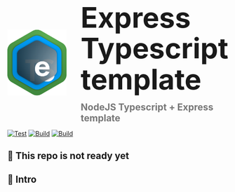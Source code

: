 <!DOCTYPE html>
<html lang="en">
<body>
    <div style="display: flex; align-items: center; column-gap: 2rem;">
        <div style="object-fit: cover; flex-shrink: 1; width: 25rem">
        <img style="width: 100%;" src="./assets/logo@3x.png" alt="">
        </div> 
        <div style="display: flex; flex-direction: column; row-gap: 1rem;">
            <h1 style="margin: 0; padding: 0; font-size: 4rem; line-height: 1.1;">Express Typescript template</h1>
            <h2 style="margin: 0; padding: 0; color: #777;"> NodeJS Typescript + Express template </h2>
        </div>
    </div>
</body>
</html>

[![Test](https://github.com/kamaal-/express-typescript-template/actions/workflows/test.yml/badge.svg)](https://github.com/kamaal-/express-typescript-template/actions/workflows/test.yml)
[![Build](https://github.com/kamaal-/express-typescript-template/actions/workflows/build.yml/badge.svg)](https://github.com/kamaal-/express-typescript-template/actions/workflows/build.yml)
[![Build](https://github.com/kamaal-/express-typescript-template/actions/workflows/code-quality.yml/badge.svg)](https://github.com/kamaal-/express-typescript-template/actions/workflows/code-quality.yml)

## 🚧 This repo is not ready yet

## 🌿 Intro

